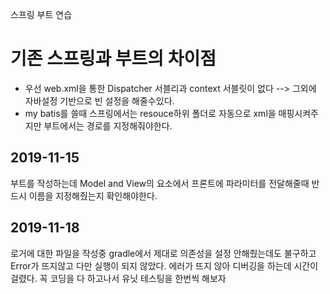 스프링 부트 연습


# 기존 스프링과 부트의 차이점
 - 우선 web.xml을 통한 Dispatcher 서블리과 context 서블릿이 없다 --> 그외에 자바설정 기반으로 빈 설정을 해줄수있다.
 - my batis를 쓸때 스프링에서는 resouce하위 폴더로 자동으로 xml을 매핑시켜주지만 부트에서는 경로를 지정해줘야한다.


## 2019-11-15
  부트를 작성하는데 Model and View의 요소에서 프론트에 파라미터를 전달해줄때 반드시 이름을 지정해줬는지 확인해야한다.


## 2019-11-18
  로거에 대한 파일을 작성중 gradle에서 제대로 의존성을 설정 안해줬는데도 불구하고 Error가 뜨지않고 다만 실행이 되지 않았다. 에러가 뜨지 않아 디버깅을 하는데 시간이 걸렸다.
  꼭 코딩을 다 하고나서 유닛 테스팅을 한번씩 해보자